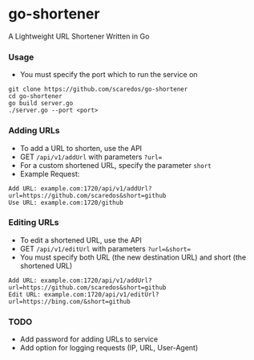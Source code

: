 # go-shortener
A Lightweight URL Shortener Written in Go

### Usage
- You must specify the port which to run the service on
```
git clone https://github.com/scaredos/go-shortener
cd go-shortener
go build server.go
./server.go --port <port>
```


### Adding URLs
- To add a URL to shorten, use the API
- GET `/api/v1/addUrl` with parameters `?url=`
- For a custom shortened URL, specify the parameter `short`
- Example Request:

```
Add URL: example.com:1720/api/v1/addUrl?url=https://github.com/scaredos&short=github
Use URL: example.com:1720/github
```

### Editing URLs 
- To edit a shortened URL, use the API
- GET `/api/v1/editUrl` with parameters `?url=&short=`
- You must specify both URL (the new destination URL) and short (the shortened URL)
```
Add URL: example.com:1720/api/v1/addUrl?url=https://github.com/scaredos&short=github
Edit URL: example.com:1720/api/v1/editUrl?url=https://bing.com/&short=github
```

### TODO
- Add password for adding URLs to service
- Add option for logging requests (IP, URL, User-Agent)
